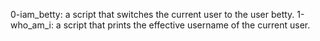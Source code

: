 0-iam_betty: a script that switches the current user to the user betty.
1-who_am_i:  a script that prints the effective username of the current user.
